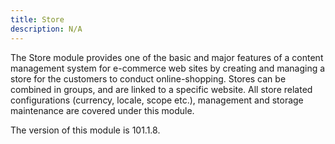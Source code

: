 ```yaml
---
title: Store
description: N/A
---
```


The Store module provides one of the basic and major features of a content management system for e-commerce web
sites by creating and managing a store for the customers to conduct online-shopping. Stores can be combined in groups,
and are linked to a specific website. All store related configurations (currency, locale, scope etc.), management and
storage maintenance are covered under this module.

<InlineAlert slots="text" />
The version of this module is 101.1.8.
